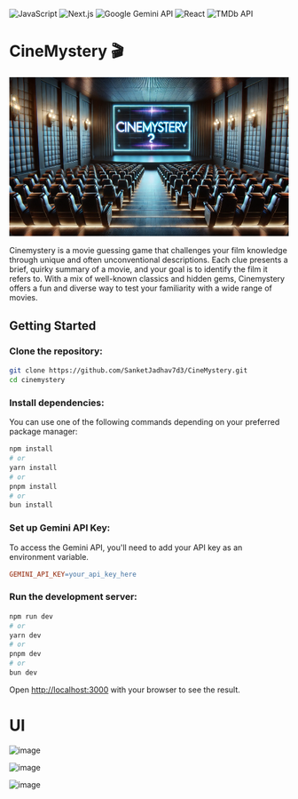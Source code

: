 ![JavaScript](https://img.shields.io/badge/JavaScript-F7DF1E?style=for-the-badge&logo=javascript&logoColor=black)
![Next.js](https://img.shields.io/badge/Next.js-000000?style=for-the-badge&logo=next.js&logoColor=white)
![Google Gemini API](https://img.shields.io/badge/Google%20Gemini%20API-4285F4?style=for-the-badge&logo=google&logoColor=white)
![React](https://img.shields.io/badge/React-61DAFB?style=for-the-badge&logo=react&logoColor=black)
![TMDb API](https://img.shields.io/badge/TMDb%20API-01B4E4?style=for-the-badge&logo=themoviedatabase&logoColor=white)

# CineMystery 🎬

![Movie Detective image](images/poster_.png)

Cinemystery is a movie guessing game that challenges your film knowledge through unique and often unconventional descriptions. Each clue presents a brief, quirky summary of a movie, and your goal is to identify the film it refers to. With a mix of well-known classics and hidden gems, Cinemystery offers a fun and diverse way to test your familiarity with a wide range of movies.


## Getting Started

### Clone the repository:

```bash
git clone https://github.com/SanketJadhav7d3/CineMystery.git
cd cinemystery
```

### Install dependencies:

You can use one of the following commands depending on your preferred package manager:

```bash
npm install
# or
yarn install
# or
pnpm install
# or
bun install
```

### Set up Gemini API Key:

To access the Gemini API, you'll need to add your API key as an environment variable.

```makefile
GEMINI_API_KEY=your_api_key_here
```

### Run the development server:

```bash
npm run dev
# or
yarn dev
# or
pnpm dev
# or
bun dev
```

Open [http://localhost:3000](http://localhost:3000) with your browser to see the result.

# UI

![image](https://github.com/user-attachments/assets/7e6eccce-d3f8-4dd9-87bb-e750309c31b4)

![image](https://github.com/user-attachments/assets/70967cc3-9cbf-4206-ace9-4d83633985d4)

![image](https://github.com/user-attachments/assets/88f0d575-e248-4275-884a-33adf1a4bb30)




